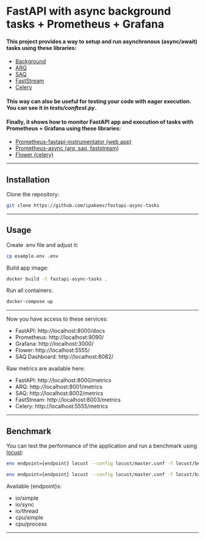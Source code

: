 # FastAPI with async background tasks + Prometheus + Grafana

#### This project provides a way to setup and run asynchronous (async/await) tasks using these libraries:
- [Background](https://fastapi.tiangolo.com/tutorial/background-tasks/)
- [ARQ](https://github.com/samuelcolvin/arq)
- [SAQ](https://github.com/tobymao/saq)
- [FastStream](https://github.com/airtai/faststream)
- [Celery](https://github.com/celery/celery)

#### This way can also be useful for testing your code with eager execution. You can see it in *tests/conftest.py*.

#### Finally, it shows how to monitor FastAPI app and execution of tasks with Prometheus + Grafana using these libraries:
- [Prometheus-fastapi-instrumentator (web app)](https://github.com/trallnag/prometheus-fastapi-instrumentator)
- [Prometheus-async (arq, saq, faststream)](https://github.com/hynek/prometheus-async)
- [Flower (celery)](https://github.com/mher/flower)

---

## Installation

Clone the repository:
``` bash
git clone https://github.com/ipakeev/fastapi-async-tasks
```

---

## Usage

Create .env file and adjust it:
``` bash
cp example.env .env
```


Build app image:
``` bash
docker build -t fastapi-async-tasks .
```

Run all containers:
``` bash
docker-compose up
```

---

Now you have access to these services:
- FastAPI: http://localhost:8000/docs
- Prometheus: http://localhost:9090/
- Grafana: http://localhost:3000/
- Flower: http://localhost:5555/
- SAQ Dashboard: http://localhost:8082/

Raw metrics are available here:
- FastAPI: http://localhost:8000/metrics
- ARQ: http://localhost:8001/metrics
- SAQ: http://localhost:8002/metrics
- FastStream: http://localhost:8003/metrics
- Celery: http://localhost:5555/metrics

---

## Benchmark

You can test the performance of the application and run a benchmark using [locust](https://github.com/locustio/locust):
``` bash
env endpoint={endpoint} locust --config locust/master.conf -f locust/benchmark.py -u 10 -i 1000
```

``` bash
env endpoint={endpoint} locust --config locust/master.conf -f locust/background.py -u 10 -i 1000
```

Available {endpoint}s:
- io/simple
- io/sync
- io/thread
- cpu/simple
- cpu/process

---